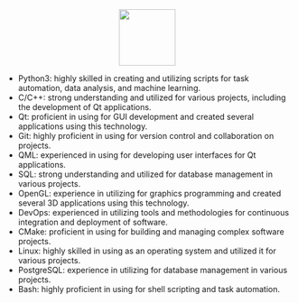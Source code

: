 <div id="header" align="center">
  <img src="https://media.giphy.com/media/M9gbBd9nbDrOTu1Mqx/giphy.gif" width="100"/>
</div>

- Python3: highly skilled in creating and utilizing scripts for task automation, data analysis, and machine learning.
- C/C++: strong understanding and utilized for various projects, including the development of Qt applications.
- Qt: proficient in using for GUI development and created several applications using this technology.
- Git: highly proficient in using for version control and collaboration on projects.
- QML: experienced in using for developing user interfaces for Qt applications.
- SQL: strong understanding and utilized for database management in various projects.
- OpenGL: experience in utilizing for graphics programming and created several 3D applications using this technology.
- DevOps: experienced in utilizing tools and methodologies for continuous integration and deployment of software.
- CMake: proficient in using for building and managing complex software projects.
- Linux: highly skilled in using as an operating system and utilized it for various projects.
- PostgreSQL: experience in utilizing for database management in various projects.
- Bash: highly proficient in using for shell scripting and task automation.
